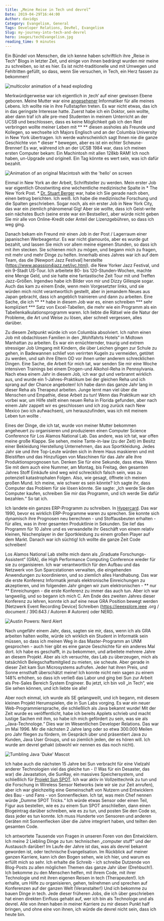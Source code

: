 ```yaml
---
title: „Meine Reise in Tech und devrel“
Date: 2019-04-29T16:44:00
Author: davidgs
Category: Evangelism, General
Tags: Developer Relations, DevRel, Evangelism
Slug: my-journey-into-tech-and-devrel
hero: images/techEvangelism.jpg
reading_time: 9 minutes
---
```


Ein Bündel von Menschen, die ich kenne haben schriftlich ihre „Reise in Tech“ Blogs in letzter Zeit, und einige von ihnen bedrängt wurden mir meine zu schreiben, so ist es hier. Es ist nicht-traditionelle und mit Umwegen und Fehltritten gefüllt, so dass, wenn Sie versuchen, in Tech, ein Herz fassen zu bekommen!

![multicolor animation of a head exploding](https://media.giphy.com/media/l0MYGeMQjSqhQ3UaI/giphy.gif)

Merkwürdigerweise war ich eigentlich in ‚tech‘ auf einer gewissen Ebene geboren. Meine Mutter war eine [angesehener](https://www.researchgate.net/scientific-contributions/34878680_Margaret_L_Simmons) Informatiker für alle meines Lebens. Ich wollte nie in ihre Fußstapfen treten. Es war nicht etwas, das ich in das geringste Interesse hatte. Zuerst habe ich ein Doktor, sein wollte, aber dann traf ich alle pre-med Studenten in meinem Unterricht an der UCSB und beschlossen, dass es keine Möglichkeit gab ich den Rest verbringen wollte meiner Leben mit ** ** diesen assholes als Freunde und Kollegen, so wechselte ich Majors Englisch und an der Columbia University in New York übertragen. Ich werde wahrscheinlich sagt Ihnen nie die ganze Geschichte von * dieser * bewegen, aber es ist ein echter Scheune-Brenner! Es war, während ich an der UCSB 1984 war, dass ich meinen ersten Computer bekam: Ein Machintosh mit allen 128kb RAM! Ich noch haben, un-Upgrade und originell. Ein Tag könnte es wert sein, was ich dafür bezahlt.

![Animation of an original Macintosh with the 'hello' on screen](https://media.giphy.com/media/GoYG4cCQ21z9K/giphy.gif)

Einmal in New York an der Arbeit, Schriftsteller zu werden. Mein erster Job war eigentlich Ghostwriting eine wöchentliche medizinische Spalte in * The New York Post. * [Dr. Stuart Berger](https://www.independent.co.uk/life-style/dr-stuart-m-berger-was-thin-rich-and-famous-his-business-diet-and-staying-younger-longer-he-died-1430928.html) war, habe ich Sie gerade nach oben, einen betrug berichten. Ich weiß. Ich habe die medizinische Forschung und die Spalten geschrieben. Sogar noch, als ein erster Job in New York City, das war ein ziemlich phänomenal Gig! Aber sie wollte, dass ich Geist-write sein nächstes Buch (seine erste war ein Bestseller), aber würde nicht geben Sie mir alle von Online-Kredit oder Anteil der Lizenzgebühren, so dass ich weg ging.

Danach bekam ein Freund mir einen Job in der Post / Lagerraum einer japanischen Werbeagentur. Es war nicht glamourös, aber es wurde gut bezahlt, und lassen Sie mich vor allem meine eigenen Stunden, so dass ich mit ihm stecken. Sie schienen mich zu mögen, und begann mich zu fragen, mit mehr und mehr Dinge zu helfen. Innerhalb eines Jahres war ich auf dem Team, das die [Newport Jazz Festival] herstellte (https://www.apassion4jazz.net/jvc.html), die New Yorker Jazz Festival, und ein 9-Stadt US-Tour. Ich arbeitete 80- bis 120-Stunden-Wochen, machte eine Menge Geld, und sie hatte eine fantastische Zeit Tour mit und Treffen Jazz-Größen. Irgendwo habe ich Bilder von mir und Dizzy Gillespie sogar. Auch das kam zu einem Ende, wenn mein Vorgesetzter links, und sie würden mich nicht verantwortlich gestellt, aber in jemandem Neues aus Japan gebracht, dass ich angeblich trainieren und dann zu arbeiten. Eine Sache, die ich ** ** habe in diesem Job war es, einen schreiben *** sehr kompliziert *** Satz von Excel-Tabellen, die mehr wie ein Programm als ein Tabellenkalkulationsprogramm waren. Ich liebte die Rätsel wie die Natur der Probleme, die Art und Weise zu lösen, aber schnell vergessen, alles darüber.

Zu diesem Zeitpunkt würde ich von Columbia absolviert. Ich nahm einen Job mit obdachlosen Familien in den „Wohlfahrts Hotels“ in Midtown Manhattan zu arbeiten. Es war ein ernüchternder, traurig und extrem stressiger Job Umgang mit Kindern, die über Leichen gingen zur Schule zu gehen, in Badewannen schlief von verirrten Kugeln zu vermeiden, getötet zu werden, und sah ihre Eltern OD vor ihnen unter anderem schrecklichen Dingen. Eine Sache, die Arbeit für mich tat, war senden Sie mir eine Woche intensiven Trainings bei einem Drogen-und Alkohol-Reha in Pennsylvania. Nach etwa einem Jahr in diesem Job, ich war gut und verbrannt wirklich aus, und wurde ein 1-Jahres-Praktikum bei der gleichen Reha und ich sprang auf der Chance angeboten! Ich habe dann das ganze Jahr lang in dieser Reha als Therapeut arbeiten. Junge lernt man viel über die Menschen und Empathie, diese Arbeit zu tun! Wenn das Praktikum war ich vorbei war, um Hilfe stellt einen neuen Reha in Florida gefunden, aber nach einem Jahr zappelt wir es geschlossen und ich zog zurück nach New Mexico (wo ich aufwachsen), um herauszufinden, was ich mit meinem Leben tun wollte .

Eines der Dinge, die ich tat, wurde von meiner Mutter bekommen angeheuert zu organisieren und produzieren einen Computer Science Conference für Los Alamos National Lab. Das andere, was ich tat, war offen meine große Klappe. Sie sehen, meine Tante-in-law (zu der Zeit) im Besitz einer Bekleidung Herstellung Unternehmen, das aus Sportkleidung. Jedes Jahr sie und ihre Top-Leute würden sich in ihrem Haus maskieren und mit Bleistiften und das Hinzufügen von Maschinen für das Jahr alle ihre Produktionsprognosen tun. Denken Sie für eine Sekunde, dass etwa. Wenn Sie mit dem auch eine Nummer, am Montag, bis Freitag, den gesamten Jahres Stoff Einkäufe sind weg wird schrecklich falsch sein, was zu potenziell katastrophalen Folgen. Also, wie gesagt, öffnete ich meinen großen Mund. Ich meine, wie schwer es sein könnte? Ich sagte ihr, dass Computer das Problem für sie lösen könnte. Sie sagte: „Ich werde Sie den Computer kaufen, schreiben Sie mir das Programm, und ich werde Sie dafür bezahlen.“ So tat ich.

Ich landete ein ganzes ERP-Programm zu schreiben. In [Hypercard](https://www.google.com/url?sa=t&rct=j&q=&esrc=s&source=web&cd=7&cad=rja&uact=8&ved=2ahUKEwjP1MOCjfbhAhWL11kKHSeADFAQFjAGegQIDhAY&url=https%3A%2F%2Fen.wikipedia.org%2Fwiki%2FHyperCard&usg=AOvVaw0bLdGCwp06Qe9Q8yv8VLHI). Das war 1990, bevor es wirklich ERP-Programme waren zu sprechen. Sie konnte sich dynamisch ihre Prognosen neu berechnen - und Stoffausbeuten erhalten - für alles, was in ihrer gesamten Produktlinie in Sekunden. Sie lief das Programm für 10 Jahre und es verwandelte ihr Geschäft von einem relativ kleinen, Nischenplayer in der Sportkleidung zu einem großen Player auf dem Markt. Danach war ich süchtig! Ich wollte die ganze Zeit Code schreiben!

Los Alamos National Lab stellte mich dann als „Graduate Forschungs-Assistent“ (GRA), die High Performance Computing Conference wieder für sie zu organisieren. Ich war verantwortlich für den Aufbau und das Netzwerk von Sun Sparcstationen verwalten, die eingehenden Anwendungen zu koordinieren, und so ziemlich alles Handhabung. Das war die erste Konferenz Informatik jemals elektronische Einreichungen zu akzeptieren, und im folgenden Jahr gingen wir zum elektronischen - ** nur ** Einreichungen - die erste Konferenz zu immer das auch tun. Aber ich war langweilig, und so begann ich mich C. Am Ende des zweiten Jahres dieser Konferenz zu lehren, konnte ich auf eine neue GRA Position bewegt werden [Netzwerk Event Recording Device] Schreiben (https://ieeexplore.ieee .org / document / 390.643 / Autoren # Autoren) oder NERD.

![Austin Powers: Nerd Alert](https://media.giphy.com/media/yODVOeMxWBwBO/giphy.gif)

Nach ungefähr einem Jahr, dass, sagten sie mir, dass, wenn ich als GRA arbeiten halten wollte, würde ich wirklich ein Student in Informatik sein müssen, so dass ich meinen Weg in das Master-Programm an UNM gesprochen - auch hier gibt es eine ganze Geschichte für ein anderes Mal dort. Ich habe es geschafft, in zu bekommen, und arbeitete mehrere Jahre an diesem Projekt. Aber als ich versuchte, das Lab zu überzeugen, mich als tatsächlich Belegschaftsmitglied zu mieten, sie scheute. Aber gerade in dieser Zeit kam Sun Microsystems aufrufen. Jeder hat ihren Preis, und Sonne ernsthaft überschätzt meine! Ich konnte nicht nein sagen zu einem 148% erhöhen, so dass ich verließ das Labor und ging bei Sun zur Arbeit als Pre-Sales Bereich System Engineer. Bu jetzt, ich bin voll „in Tech“, wie Sie sehen können, und ich liebte sie alle!

Aber noch einmal, ich wurde als SE gelangweilt, und ich begann, mit diesem kleinen Projekt Herumspielen, die in Sun Labs vorging. Es war ein neuer Web-Programmiersprache, die schließlich als Java bekannt wurde! Mit der Zeit wurde es veröffentlicht, habe ich bereits Applets schrieb und macht lustige Sachen mit ihm, so habe ich mich gefördert zu sein, was sie als „Java-Technologe.“ Dies war im Wesentlichen Developer Relations. Das war im Mai 1996. Mir die nächsten 2 Jahre lang oder so etwa 300.000 Meilen pro Jahr fliegen zu fördern, im Gespräch über und präsentiert Java zu Kunden, Java User Groups, und so ziemlich jeden, der es hören will. Ich wurde am devrel gehakt (obwohl wir nennen es das noch nicht).

![Tumbling Java 'Duke' Mascot](https://media.giphy.com/media/k1ivKz9Odrm92/giphy.gif)

Ich habe auch die nächsten 15 Jahre bei Sun verbracht für eine Vielzahl anderer Technologien viel das gleiche tun - (! Was für ein Desaster, das war) die Javastation, die SunRay, ein massives Speichersystem, und schließlich für [Projekt Sun SPOT](http://sunspotdev.org/). Ich war aktiv in Vollzeittechnik zu tun und die Forschung in Wireless Sensor Networks (wie wir sie zur Zeit anrufen), aber ich war gleichzeitig eine Gemeinschaft von Nutzern und Entwicklern des Bau - und Fans - von Sonnenflecken. Ich tat, was mein Chef nennen würde „Dumme SPOT Tricks.“ Ich würde etwas Sensor oder einen Teil, Figur aus bestellen, wie es zu einem Sun SPOT anschließen, dann einen Blogeintrag darüber schreiben, wie es zu tun, und posten Sie den Code so, dass jeder es tun konnte. Ich muss Hunderte von Sensoren und anderen Geräten mit Sonnenflecken über die Jahre integriert haben, und teilten den gesamten Code.

Ich antwortete Tausende von Fragen in unseren Foren von den Entwicklern. Ich meine 2 Liebling Dinge zu tun: technischen „computer stuff“ und der Austausch darüber! Im Laufe der Jahre ist das, was als devrel bekannt geworden ist, oder technische Evangelisation. Im Rückblick auf meiner ganzen Karriere, kann ich den Bogen sehen, wie ich hier, und warum es erfüllt mich so sehr. Ich erhalte die Schreib - ich schreibe Dutzende von Blog-Posts zu allen möglichen Themen das ganze Jahr über (Drehbuch!). Ich bekomme zu den Menschen helfen, mit ihrem Code, mit ihrer Technologie und mit ihren eigenen Reisen in tech (Therapeuten!). Ich erhalte, um Hilfe zu organisieren, gehen, teilnehmen und sprechen auf Konferenzen auf der ganzen Welt (Veranstalter!) Und ich bekomme zu bauen Dinge in tech. Jede dieser früheren Jobs, die ich über geschrieben hat einen direkten Einfluss gehabt auf, wer ich bin als Technologe und als devrel. Alle von ihnen haben in meiner Karriere zu mir diesen Punkt half bringen, und ohne eine von ihnen, ich würde die devrel nicht sein, dass ich heute bin.
